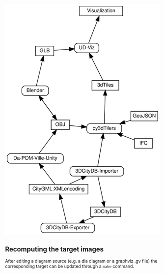 <img src="Tools_Formats_bipartite_graph_UML_activity_like.svg" alt="drawing" width="600"/>

## Recomputing the target images
After editing a diagram source (e.g. a dia diagram or a graphviz .gv file)
the corresponding target can be updated through a `make` command.

